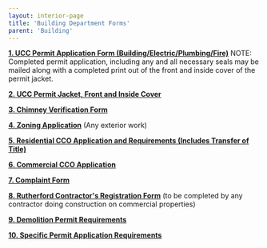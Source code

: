 ```yaml
---
layout: interior-page
title: 'Building Department Forms'
parent: 'Building'
---
```



[**1. UCC Permit Application Form (Building/Electric/Plumbing/Fire)**](https://storage.googleapis.com/static.rutherford-nj.com/building/Building%20Dept%20Forms/01-UCC%20Permit%20Application.pdf) 
NOTE: Completed permit application, including any and all necessary seals may be mailed along with a completed print out of the front and inside cover of the permit jacket. 

[**2. UCC Permit Jacket, Front and Inside Cover**](https://storage.googleapis.com/static.rutherford-nj.com/building/Building%20Dept%20Forms/02-Permit%20Jacket-UCC.PDF) 

[**3. Chimney Verification Form**](https://storage.googleapis.com/static.rutherford-nj.com/building/Building%20Dept%20Forms/03-Chimney%20Verification%20Form-f370.pdf) 

[**4. Zoning Application**](https://storage.googleapis.com/static.rutherford-nj.com/building/Building%20Dept%20Forms/04-ZONING%20Application.pdf) 
(Any exterior work) 

[**5. Residential CCO Application and Requirements (Includes Transfer of Title)**](https://storage.googleapis.com/static.rutherford-nj.com/building/Building%20Dept%20Forms/CO%20CCO%20Residential%20packet%2C%20with%20checklist.pdf) 

[**6. Commercial CCO Application**](https://storage.googleapis.com/static.rutherford-nj.com/building/Building%20Dept%20Forms/06-CCO-Commercial%20Application.pdf) 

[**7. Complaint Form**](https://storage.googleapis.com/static.rutherford-nj.com/building/Building%20Dept%20Forms/07-Complaint%20Form.pdf) 

[**8. Rutherford Contractor's Registration Form**](https://storage.googleapis.com/static.rutherford-nj.com/building/Building%20Dept%20Forms/08-Rutherford%20Contractor%20Registration.pdf) 
(to be completed by any contractor doing construction on commercial properties) 

[**9. Demolition Permit Requirements**](https://storage.googleapis.com/static.rutherford-nj.com/building/Building%20Dept%20Forms/09-Demo%20Permit%20Requirements.pdf)

[**10. Specific Permit Application Requirements**](https://storage.googleapis.com/static.rutherford-nj.com/building/Building%20Dept%20Forms/10-Permit%20Requirements.pdf)
